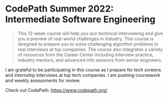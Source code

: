 # CodePath Summer 2022: Intermediate Software Engineering

> This 12-week course will help you ace technical interviewing and give you a preview of real-world challenges in industry. This course is designed to prepare you to solve challenging algorithm problems in real interviews at top companies. The course also integrates a variety of resources from the Career Center including interview practice, industry mentors, and advanced info sessions from senior engineers.

I am grateful to be participating in this course as I prepare for tech screens and internship interviews at top tech companies. I am pushing coursework and weekly assessments for review. 

Check out CodePath: https://www.codepath.org/
